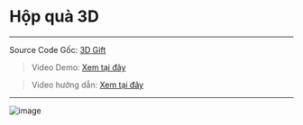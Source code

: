 # Hộp quà 3D
---
Source Code Gốc: [3D Gift](https://github.com/bobbyroe/Simple-Particle-Effects/blob/main/index.js) 

> Video Demo: [Xem tại đây](https://www.tiktok.com/@dr.gifter306/video/7525000191292804370)

> Video hướng dẫn: [Xem tại đây](https://drive.google.com/file/d/1xXZ-IXxMqBVU8TrOuHTWQJ_35uZhr2XI/view?usp=sharing)
---
![image](https://github.com/user-attachments/assets/4752002e-c230-4f51-bb2b-dbe1b3178153)
